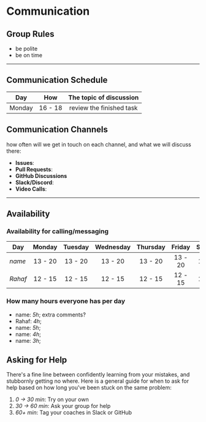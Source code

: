 # Communication

## Group Rules

- be polite
- be on time

---

## Communication Schedule

| Day    |   How   | The topic of discussion  |
| ------ | :-----: | :----------------------: |
| Monday | 16 - 18 | review the finished task |

## Communication Channels

how often will we get in touch on each channel, and what we will discuss there:

- **Issues**:
- **Pull Requests**:
- **GitHub Discussions**
- **Slack/Discord**:
- **Video Calls**:

---

## Availability

### Availability for calling/messaging

| Day     | Monday  | Tuesday | Wednesday | Thursday | Friday  | Saturday | Sunday  |
| ------- | :-----: | :-----: | :-------: | :------: | :-----: | :------: | :-----: |
| _name_  | 13 - 20 | 13 - 20 |  13 - 20  | 13 - 20  | 13 - 20 | 13 - 20  | 13 - 20 |
| _Rahaf_ | 12 - 15 | 12 - 15 |  12 - 15  | 12 - 15  | 12 - 15 | 12 - 15  | 12 - 15 |

### How many hours everyone has per day

- name: _5h_; extra comments?
- Rahaf: _4h_;
- name: _5h_;
- name: _4h_;
- name: _3h_;

## Asking for Help

There's a fine line between confidently learning from your mistakes, and
stubbornly getting no where. Here is a general guide for when to ask for help
based on how long you've been stuck on the same problem:

1. _0 -> 30 min_: Try on your own
2. _30 -> 60 min_: Ask your group for help
3. _60+ min_: Tag your coaches in Slack or GitHub
